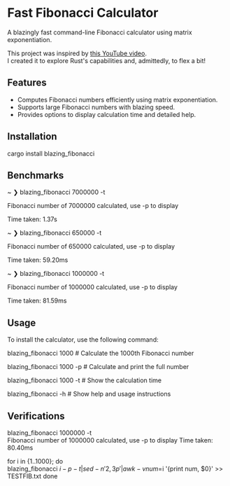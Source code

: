# Fast Fibonacci Calculator

A blazingly fast command-line Fibonacci calculator using matrix exponentiation.

This project was inspired by [this YouTube video](https://www.youtube.com/watch?v=KzT9I1d-LlQ).  
I created it to explore Rust's capabilities and, admittedly, to flex a bit!



## Features

- Computes Fibonacci numbers efficiently using matrix exponentiation.
- Supports large Fibonacci numbers with blazing speed.
- Provides options to display calculation time and detailed help.

## Installation

cargo install blazing_fibonacci

## Benchmarks

~ ❯ blazing_fibonacci 7000000 -t 

Fibonacci number of 7000000 calculated, use -p to display

Time taken: 1.37s

~ ❯ blazing_fibonacci 650000 -t                                          

Fibonacci number of 650000 calculated, use -p to display

Time taken: 59.20ms


~ ❯ blazing_fibonacci 1000000 -t           

Fibonacci number of 1000000 calculated, use -p to display

Time taken: 81.59ms




## Usage



To install the calculator, use the following command:

blazing_fibonacci 1000           # Calculate the 1000th Fibonacci number

blazing_fibonacci 1000 -p     # Calculate and print the full number

blazing_fibonacci  1000 -t     # Show the calculation time

blazing_fibonacci -h             # Show help and usage instructions



 ## Verifications

blazing_fibonacci 1000000 -t                               
Fibonacci number of 1000000 calculated, use -p to display
Time taken: 80.40ms

 
 for i in {1..1000}; do                                                                            
  blazing_fibonacci $i -p -t | sed -n '2,3p' | awk -v num=$i '{print num, $0}' >> TESTFIB.txt
done




 
